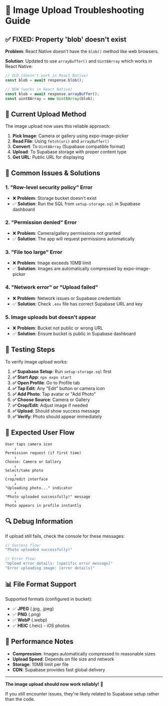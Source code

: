 # 🐛 Image Upload Troubleshooting Guide

## ✅ FIXED: Property 'blob' doesn't exist

**Problem**: React Native doesn't have the `blob()` method like web browsers.

**Solution**: Updated to use `arrayBuffer()` and `Uint8Array` which works in React Native:

```typescript
// OLD (doesn't work in React Native)
const blob = await response.blob();

// NEW (works in React Native)
const blob = await response.arrayBuffer();
const uint8Array = new Uint8Array(blob);
```

## 🔧 Current Upload Method

The image upload now uses this reliable approach:

1. **Pick Image**: Camera or gallery using expo-image-picker
2. **Read File**: Using `fetch(uri)` and `arrayBuffer()`
3. **Convert**: To `Uint8Array` (Supabase compatible format)
4. **Upload**: To Supabase storage with proper content type
5. **Get URL**: Public URL for displaying

## 🚨 Common Issues & Solutions

### 1. **"Row-level security policy" Error**
- ❌ **Problem**: Storage bucket doesn't exist
- ✅ **Solution**: Run the SQL from `setup-storage.sql` in Supabase dashboard

### 2. **"Permission denied" Error**
- ❌ **Problem**: Camera/gallery permissions not granted
- ✅ **Solution**: The app will request permissions automatically

### 3. **"File too large" Error**
- ❌ **Problem**: Image exceeds 10MB limit
- ✅ **Solution**: Images are automatically compressed by expo-image-picker

### 4. **"Network error" or "Upload failed"**
- ❌ **Problem**: Network issues or Supabase credentials
- ✅ **Solution**: Check `.env` file has correct Supabase URL and key

### 5. **Image uploads but doesn't appear**
- ❌ **Problem**: Bucket not public or wrong URL
- ✅ **Solution**: Ensure bucket is public in Supabase dashboard

## 🎯 Testing Steps

To verify image upload works:

1. **✅ Supabase Setup**: Run `setup-storage.sql` first
2. **✅ Start App**: `npx expo start`
3. **✅ Open Profile**: Go to Profile tab
4. **✅ Tap Edit**: Any "Edit" button or camera icon
5. **✅ Add Photo**: Tap avatar or "Add Photo"
6. **✅ Choose Source**: Camera or Gallery
7. **✅ Crop/Edit**: Adjust image if needed
8. **✅ Upload**: Should show success message
9. **✅ Verify**: Photo should appear immediately

## 📱 Expected User Flow

```
User taps camera icon
    ↓
Permission request (if first time)
    ↓
Choose: Camera or Gallery
    ↓
Select/take photo
    ↓
Crop/edit interface
    ↓
"Uploading photo..." indicator
    ↓
"Photo uploaded successfully!" message
    ↓
Photo appears in profile instantly
```

## 🔍 Debug Information

If upload still fails, check the console for these messages:

```typescript
// Success flow:
"Photo uploaded successfully!"

// Error flow:
"Upload error details: [specific error message]"
"Error uploading image: [error details]"
```

## 📊 File Format Support

Supported formats (configured in bucket):
- ✅ **JPEG** (.jpg, .jpeg)
- ✅ **PNG** (.png) 
- ✅ **WebP** (.webp)
- ✅ **HEIC** (.heic) - iOS photos

## 🚀 Performance Notes

- **Compression**: Images automatically compressed to reasonable sizes
- **Upload Speed**: Depends on file size and network
- **Storage**: 10MB limit per file
- **CDN**: Supabase provides fast global delivery

---

**The image upload should now work reliably!** 🎉

If you still encounter issues, they're likely related to Supabase setup rather than the code.